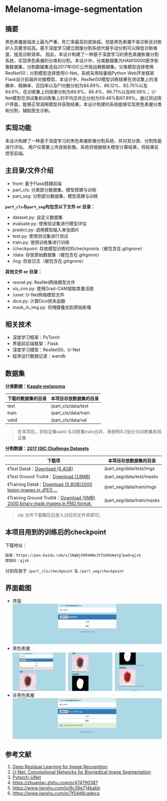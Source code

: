 # Melanoma-image-segmentation
## 摘要
黑色素瘤是临床上最为严重、死亡率最高的皮肤癌。但是黑色素瘤不易诊断且对医护人员要求较高。基于深度学习建立图像分割系统代替手动分割可以降低诊断难度、提高诊断效率。
因此，本设计构建了一种基于深度学习的黑色素瘤影像分割系统，实现黑色素瘤的分类和分割。本设计中，分类数据集为HAM10000医学影像数据集，分割数据集选自2017年ISIC公开挑战赛数据集。分类模型选择使用ResNet50；分割模型选择使用U-Net。系统采用轻量级Python Web开发框架Flask设计前端并对接模型。本设计中，ResNet50模型训练结果在测试集上的准确率、精确率、召回率以及F1分数分别为84.69%、86.12%、83.75%以及84.6%，在训练集上的结果分别为86.6%、86.4%、86.71%以及86.58%；
U-Net模型在测试集和训练集上的平均交并比分别为59.46%和67.89%。通过测试用户界面，能够正常调用模型并获取结果。本设计构建的系统能够实现黑色素瘤分类和分割，辅助医生诊断。
## 实现功能
本设计构建了一种基于深度学习的黑色素瘤影像分割系统，并对其分类、分割性能进行评估。
用户仅需要上传皮肤影像，系统将根据相关模型计算结果，将结果反馈至前端。
## 主目录/文件介绍
- front: 基于Flask搭建前端
- part_cls: 分类部分数据集、模型搭建与训练
- part_seg: 分割部分数据集、模型搭建与训练 

**`part_cls`与`part_seg`均包含以下文件 or 目录：**

- dataset.py: 自定义数据集
- evaluate.py: 使用验证集进行模型评估
- predict.py: 调用模型输入单张图片
- test.py: 使用测试集进行测试
- train.py: 使用训练集进行训练
- /checkpoint: 存放模型训练时的checkpoints（被包含在.gitignore）
- /data: 存放原始数据集（被包含在.gitignore）
- /log: 存放日志（被包含在.gitignore）

**其他文件 or 目录：**
- resnet.py: ResNet网络模型文件
- vis_cnn.py: 使用Grad-CAM提取类激活图
- /unet: U-Net网络模型文件
- dice.py: 计算Dice损失函数
- mask_in_img.py: 将掩膜叠加到原始影像

## 相关技术
- 深度学习框架：PyTorch
- 界面前后端框架：Flask
- 深度学习模型：ResNet50、U-Net
- 程序运行数据记录：wandb




## 数据集
**分类数据：[Kaggle melanoma](https://www.kaggle.com/datasets/drscarlat/melanoma)**

| 下载的数据集的目录 | 本项目存放数据集的目录          |
|-----------|----------------------|
| test      | /part_cls/data/test  |
| train     | /part_cls/data/train |
| valid     | /part_cls/data/val   |
>在本项目，将验证集valid 与训练集train合并，再按照8:2划分为训练集和验证集

**分割数据：[2017 ISIC Challenge Datasets](https://challenge.isic-archive.com/data/#2017)**

| 下载项                                                                                                                                                                         | 本项目存放数据集的目录                |
|-----------------------------------------------------------------------------------------------------------------------------------------------------------------------------|----------------------------|
| 《Test Data》：[Download (5.4GB)](https://isic-challenge-data.s3.amazonaws.com/2017/ISIC-2017_Test_v2_Data.zip)                                                                | /part_seg/data/test/imgs   |
| 《Test Ground Truth》：[Download (18MB)](https://isic-challenge-data.s3.amazonaws.com/2017/ISIC-2017_Test_v2_Part1_GroundTruth.zip)                                            | /part_seg/data/test/masks  |
| 《Training Data》：[Download (5.8GB)2000 lesion images in JPEG ...](https://isic-challenge-data.s3.amazonaws.com/2017/ISIC-2017_Training_Data.zip)                             | /part_seg/data/train/imgs  |
| 《Training Ground Truth》：[Download (9MB) 2000 binary mask images in PNG format.](https://isic-challenge-data.s3.amazonaws.com/2017/ISIC-2017_Training_Part1_GroundTruth.zip) | /part_seg/data/train/masks |
>zip 文件下载解压后放入对应的文件夹即可。

## 本项目用到的训练后的checkpoint
下载地址：
```txt
链接：https://pan.baidu.com/s/1NqWjX994ANx3tToGKGAetg?pwd=qjsk 
提取码：qjsk
```
分别存放于 `/part_cls/checkpoint` 与 `/part_seg/checkpoint`


## 界面截图
- 界面
![system.png](front%2Fstatic%2Fimages%2Fsystem.png)
- 黑色素瘤
![is_melanoma.png](front%2Fstatic%2Fimages%2Fis_melanoma.png)
- 非黑色素瘤
![not_melanoma.png](front%2Fstatic%2Fimages%2Fnot_melanoma.png)

## 参考文献
1. [Deep Residual Learning for Image Recognition](https://arxiv.org/abs/1512.03385)
2. [U-Net: Convolutional Networks for Biomedical Image Segmentation](https://arxiv.org/pdf/1505.04597.pdf)
3. [Pytorch-UNet](https://github.com/milesial/Pytorch-UNet)
4. https://zhuanlan.zhihu.com/p/474790387
5. https://www.jianshu.com/p/9c39e714babb
6. https://www.jianshu.com/p/7f54d8cadeca